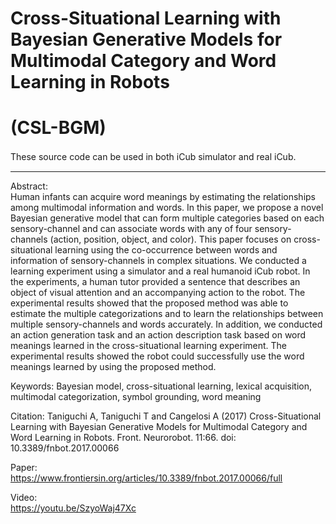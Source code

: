 # Cross-Situational Learning with Bayesian Generative Models for Multimodal Category and Word Learning in Robots
# (CSL-BGM)

These source code can be used in both iCub simulator and real iCub.　　

---
Abstract:  
Human infants can acquire word meanings by estimating the relationships among multimodal information and words. In this paper, we propose a novel Bayesian generative model that can form multiple categories based on each sensory-channel and can associate words with any of four sensory-channels (action, position, object, and color). This paper focuses on cross-situational learning using the co-occurrence between words and information of sensory-channels in complex situations. We conducted a learning experiment using a simulator and a real humanoid iCub robot. In the experiments, a human tutor provided a sentence that describes an object of visual attention and an accompanying action to the robot. The experimental results showed that the proposed method was able to estimate the multiple categorizations and to learn the relationships between multiple sensory-channels and words accurately. In addition, we conducted an action generation task and an action description task based on word meanings learned in the cross-situational learning experiment. The experimental results showed the robot could successfully use the word meanings learned by using the proposed method.

Keywords: Bayesian model, cross-situational learning, lexical acquisition, multimodal categorization, symbol grounding, word meaning

Citation: Taniguchi A, Taniguchi T and Cangelosi A (2017) Cross-Situational Learning with Bayesian Generative Models for Multimodal Category and Word Learning in Robots. Front. Neurorobot. 11:66. doi: 10.3389/fnbot.2017.00066

Paper:  
https://www.frontiersin.org/articles/10.3389/fnbot.2017.00066/full

Video:  
https://youtu.be/SzyoWaj47Xc
